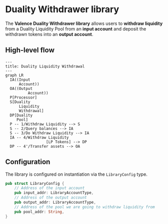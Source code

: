 # Duality Withdrawer library

The **Valence Duality Withdrawer library** allows users to **withdraw liquidity** from a Duality Liquidity Pool from an **input account** and deposit the withdrawn tokens into an **output account**.

## High-level flow

```mermaid
---
title: Duality Liquidity Withdrawal
---
graph LR
  IA((Input
      Account))
  OA((Output
          Account))
  P[Processor]
  S[Duality
      Liquidity
      Withdrawal]
  DP[Duality
     Pool]
  P -- 1/Withdraw Liquidity --> S
  S -- 2/Query balances --> IA
  S -- 3/Do Withdraw Liquidity --> IA
  IA -- 4/Withdraw Liquidity
                  [LP Tokens] --> DP
  DP -- 4'/Transfer assets --> OA
```

## Configuration

The library is configured on instantiation via the `LibraryConfig` type.

```rust
pub struct LibraryConfig {
    // Address of the input account 
    pub input_addr: LibraryAccountType,
    // Address of the output account 
    pub output_addr: LibraryAccountType,
    // Address of the pool we are going to withdraw liquidity from 
    pub pool_addr: String,
}
```
